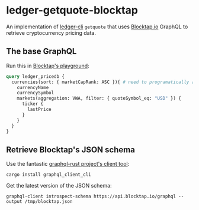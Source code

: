 # ledger-getquote-blocktap

An implementation of [ledger-cli](https://ledger-cli.org) `getquote` that uses [Blocktap.io](https://blocktap.io) GraphQL to retrieve cryptocurrency pricing data.

## The base GraphQL

Run this in [Blocktap's playground](https://api.blocktap.io/graphiql):

```graphql
query ledger_pricedb {
  currencies(sort: { marketCapRank: ASC }){ # need to programatically add filters here for the currency passed into getquote.
    currencyName
    currencySymbol
    markets(aggregation: VWA, filter: { quoteSymbol_eq: "USD" }) {
      ticker {
        lastPrice
      }
    }
  }
}
```
## Retrieve Blocktap's JSON schema

Use the fantastic [graphql-rust project's client tool](https://github.com/graphql-rust/graphql-client):

    cargo install graphql_client_cli
    
Get the latest version of the JSON schema:

    graphql-client introspect-schema https://api.blocktap.io/graphql --output /tmp/blocktap.json
